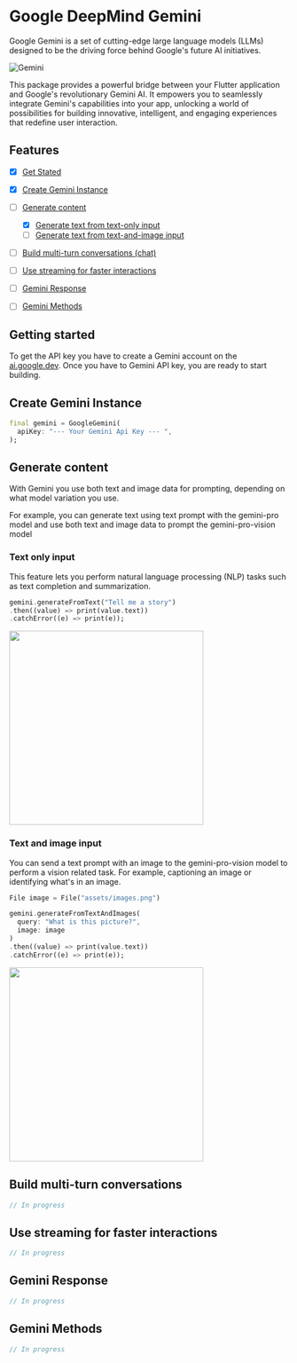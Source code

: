 
# Google DeepMind Gemini

Google Gemini is a set of cutting-edge large language models (LLMs) designed to be the driving force behind Google's future AI initiatives.

<img  alt="Gemini " src="https://raw.githubusercontent.com/ged-flod/google_gemini/main/assets/gemini.jpeg"/>

This package provides a powerful bridge between your Flutter application and Google's revolutionary Gemini AI. It empowers you to seamlessly integrate Gemini's capabilities into your app, unlocking a world of possibilities for building innovative, intelligent, and engaging experiences that redefine user interaction.



## Features

- [x] [Get Stated](#getting-started)
- [x] [Create Gemini Instance](#create-openai-instance)
- [ ] [Generate content](#generate-content)
  - [x] [Generate text from text-only input](#text-only-input)
  - [ ] [Generate text from text-and-image input](#text-and-image-input)
- [ ] [Build multi-turn conversations (chat)](#build-multi-turn-conversations)
- [ ] [Use streaming for faster interactions](#use-streaming-for-faster-interactions)

- [ ] [Gemini Response](#gemini-response)
- [ ] [Gemini Methods](#gemini-methods)



## Getting started

To get the API key you have to create a Gemini account on the [ai.google.dev](https://ai.google.dev/). Once you have to Gemini API key, you are ready to start building.

## Create Gemini Instance

```dart
final gemini = GoogleGemini(
  apiKey: "--- Your Gemini Api Key --- ",
);
```

## Generate content

With Gemini you use both text and image data for prompting, depending on what model variation you use. 

For example, you can generate text using text prompt with the gemini-pro model and use both text and image data to prompt the gemini-pro-vision model

### Text only input

This feature lets you perform natural language processing (NLP) tasks such as text completion and summarization.

```dart
gemini.generateFromText("Tell me a story")
.then((value) => print(value.text))
.catchError((e) => print(e));
```

<img height="350" src="https://miro.medium.com/v2/resize:fit:640/format:webp/1*tcrU-YN9FAwesIYyZZUSVw.gif" />

### Text and image input

You can send a text prompt with an image to the gemini-pro-vision model to perform a vision related task. For example, captioning an image or identifying what's in an image.

```dart
File image = File("assets/images.png")

gemini.generateFromTextAndImages(
  query: "What is this picture?",
  image: image
)
.then((value) => print(value.text))
.catchError((e) => print(e));
```

<img height="350" src="https://miro.medium.com/v2/resize:fit:640/format:webp/1*GHFRVTpXRLgHwtjiBRNR6Q.gif" />


## Build multi-turn conversations

```dart
// In progress
```

## Use streaming for faster interactions

```dart
// In progress
```

## Gemini Response

```dart
// In progress
```

## Gemini Methods

```dart
// In progress
```




